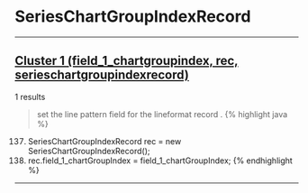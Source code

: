 # SeriesChartGroupIndexRecord

***

## [Cluster 1 (field_1_chartgroupindex, rec, serieschartgroupindexrecord)](./1)
1 results
> set the line pattern field for the lineformat record . 
{% highlight java %}
137. SeriesChartGroupIndexRecord rec = new SeriesChartGroupIndexRecord();
139. rec.field_1_chartGroupIndex = field_1_chartGroupIndex;
{% endhighlight %}

***

